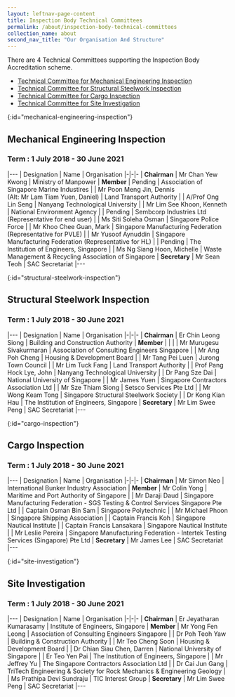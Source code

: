```yaml
---
layout: leftnav-page-content
title: Inspection Body Technical Committees
permalink: /about/inspection-body-technical-committees
collection_name: about
second_nav_title: "Our Organisation And Structure"
---
```


There are 4 Technical Committees supporting the Inspection Body Accreditation scheme.

* [Technical Committee for Mechanical Engineering Inspection](#mechanical-engineering-inspection)
* [Technical Committee for Structural Steelwork Inspection](#structural-steelwork-inspection)
* [Technical Committee for Cargo Inspection](#cargo-inspection)
* [Technical Committee for Site Investigation](#site-investigation)


[](){:id="mechanical-engineering-inspection"}
## Mechanical Engineering Inspection
### Term : 1 July 2018 - 30 June 2021

|---
| Designation | Name | Organisation
|-|-|-
| **Chairman** | Mr Chan Yew Kwong | Ministry of Manpower
| **Member** | Pending | Association of Singapore Marine Industires
| | Mr Poon Meng Jin, Dennis<br/>(Alt: Mr Lam Tiam Yuen, Daniel) | Land Transport Authority
| | A/Prof Ong Lin Seng | Nanyang Technological University
| | Mr Lim See Khoon, Kenneth | National Environment Agency
| | Pending | Sembcorp Industries Ltd (Representative for end user)
| | Ms Siti Soleha Osman | Singapore Police Force
| | Mr Khoo Chee Guan, Mark | Singapore Manufacturing Federation (Representative for PVLE)
| | Mr Yusoof Aynuddin | Singapore Manufacturing Federation (Representative for HL) 
| | Pending | The Institution of Engineers, Singapore
| | Ms Ng Siang Hoon, Michelle | Waste Management & Recycling Association of Singapore
| **Secretary** | Mr Sean Teoh | SAC Secretariat
|---

[](){:id="structural-steelwork-inspection"}
## Structural Steelwork Inspection
### Term : 1 July 2018 - 30 June 2021

|---
| Designation | Name | Organisation
|-|-|-
| **Chairman** | Er Chin Leong Siong | Building and Construction Authority
| **Member** |  | 
| | Mr Murugesu Sivakurmaran | Association of Consulting Engineers Singapore
| | Mr Ang Poh Cheng | Housing & Development Board
| | Mr Tang Pei Luen | Jurong Town Council
| | Mr Lim Tuck Fang | Land Transport Authority
| | Prof Pang Hock Lye, John | Nanyang Technological University
| | Dr Pang Sze Dai | National University of Singapore
| | Mr James Yuen | Singapore Contractors Association Ltd
| | Mr Sze Thiam Siong | Setsco Services Pte Ltd
| | Mr Wong Keam Tong | Singapore Structural Steelwork Society
| | Dr Kong Kian Hau | The Institution of Engineers, Singapore
| **Secretary** | Mr Lim Swee Peng | SAC Secretariat
|---

[](){:id="cargo-inspection"}
## Cargo Inspection
### Term : 1 July 2018 - 30 June 2021

|---
| Designation | Name | Organisation
|-|-|-
| **Chairman** | Mr Simon Neo | International Bunker Industry Association
| **Member** | Mr Colin Yong | Maritime and Port Authority of Singapore
| | Mr Daraji Daud | Singapore Manufacturing Federation - SGS Testing & Control Services Singapore Pte Ltd
| | Captain Osman Bin Sam | Singapore Polytechnic
| | Mr Michael Phoon | Singapore Shipping Association
| | Captain Francis Koh | Singapore Nautical Institute
| | Captain Francis Lansakara | Singapore Nautical Institute
| | 	Mr Leslie Pereira | Singapore Manufacturing Federation - Intertek Testing Services (Singapore) Pte Ltd
| **Secretary** | Mr James Lee | SAC Secretariat
|---

[](){:id="site-investigation"}
## Site Investigation
### Term : 1 July 2018 - 30 June 2021

|---
| Designation | Name | Organisation
|-|-|-
| **Chairman** | Er Jeyatharan Kumarasamy | Institute of Engineers, Singapore
| **Member** | Mr Yong Fen Leong | Association of Consulting Engineers Singapore
| | Dr Poh Teoh Yaw | Building & Construction Authority
| | Mr Teo Cheng Soon | Housing & Development Board
| | Dr Chian Siau Chen, Darren | National University of Singapore
| | Er Teo Yen Pai | The Institution of Engineers, Singapore
| | Mr Jeffrey Yu | The Singapore Contractors Association Ltd
| | Dr Cai Jun Gang | TriTech Engineering & Society for Rock Mechanics & Engineering Geology
| | Ms Prathipa Devi Sundraju | TIC Interest Group
| **Secretary** | Mr Lim Swee Peng | SAC Secretariat
|---
